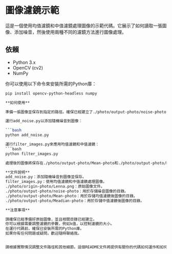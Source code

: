 # 圖像濾鏡示範

這是一個使用均值濾鏡和中值濾鏡處理圖像的示範代碼。它展示了如何讀取一張圖像、添加噪音，然後使用兩種不同的濾鏡方法進行圖像處理。

## 依賴

- Python 3.x
- OpenCV (cv2)
- NumPy

你可以使用以下命令來安裝所需的Python庫：

```bash
pip install opencv-python-headless numpy

**如何使用**

準備一張圖像並保存到指定的路徑。確保已經建立了./photo/output-photo/noise-photo目錄，以便存儲噪音圖像。

運行add_noise.py以添加隨機噪音到圖像：

```bash
python add_noise.py

運行filter_images.py來應用均值濾鏡和中值濾鏡：
```bash
python filter_images.py

處理後的圖像將保存在./photo/output-photo/Mean-photo和./photo/output-photo/Meadian-photo目錄下。

**文件說明**
add_noise.py：添加隨機噪音到圖像並保存。
filter_images.py：使用均值濾鏡和中值濾鏡處理圖像。
./photo/origin-photo/Lenna.png：原始圖像文件。
./photo/output-photo/noise-photo：用於存儲噪音圖像的目錄。
./photo/output-photo/Mean-photo：用於存儲均值濾鏡後圖像的目錄。
./photo/output-photo/Meadian-photo：用於存儲中值濾鏡後圖像的目錄。

**注意事項**

請確保已經準備好原始圖像，並且相關目錄已經建立。
你可以根據需要調整濾鏡的參數，例如k值，以控制濾鏡的大小。
在運行代碼前，確保已安裝所需的Python庫。
如果你有任何問題或疑問，歡迎隨時聯絡我。


請根據實際情況調整文件路徑和其他細節。這個README文件將提供有關你的代碼如何運作和如何運行的重要信息。
